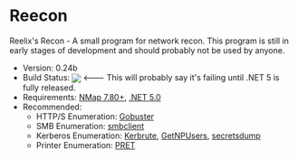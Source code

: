 # Reecon

Reelix's Recon - A small program for network recon. This program is still in early stages of development and should probably not be used by anyone.
* Version: 0.24b
* Build Status: <img src = "https://travis-ci.com/Reelix/Reecon.svg?branch=master" valign="middle" /> <--- This will probably say it's failing until .NET 5 is fully released.
* Requirements: [NMap 7.80+](https://nmap.org/download.html), [.NET 5.0](https://dotnet.microsoft.com/download/dotnet/5.0)
* Recommended:
  * HTTP/S Enumeration: [Gobuster](https://github.com/OJ/gobuster)
  * SMB Enumeration: [smbclient](https://github.com/SecureAuthCorp/impacket/blob/master/examples/smbclient.py)
  * Kerberos Enumeration: [Kerbrute](https://github.com/ropnop/kerbrute), [GetNPUsers](https://github.com/SecureAuthCorp/impacket/blob/master/examples/GetNPUsers.py), [secretsdump](https://github.com/SecureAuthCorp/impacket/blob/master/examples/secretsdump.py)
  * Printer Enumeration: [PRET](https://github.com/RUB-NDS/PRET)